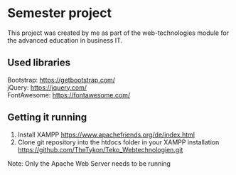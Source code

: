 # Semester project

This project was created by me as part of the web-technologies module for the advanced education in business IT.


## Used libraries

Bootstrap: https://getbootstrap.com/  
jQuery: https://jquery.com/  
FontAwesome: https://fontawesome.com/

## Getting it running
1. Install XAMPP
   https://www.apachefriends.org/de/index.html
2. Clone git repository into the htdocs folder in your XAMPP installation
   https://github.com/TheTykon/Teko_Webtechnologien.git

Note: Only the Apache Web Server needs to be running